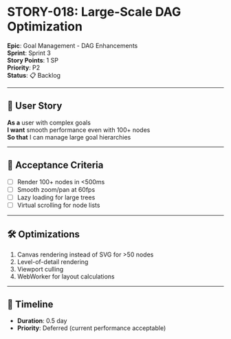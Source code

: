 # STORY-018: Large-Scale DAG Optimization

**Epic**: Goal Management - DAG Enhancements  
**Sprint**: Sprint 3  
**Story Points**: 1 SP  
**Priority**: P2  
**Status**: 📋 Backlog  

---

## 📖 User Story

**As a** user with complex goals  
**I want** smooth performance even with 100+ nodes  
**So that** I can manage large goal hierarchies

---

## 🎯 Acceptance Criteria

- [ ] Render 100+ nodes in <500ms
- [ ] Smooth zoom/pan at 60fps
- [ ] Lazy loading for large trees
- [ ] Virtual scrolling for node lists

---

## 🛠️ Optimizations

1. Canvas rendering instead of SVG for >50 nodes
2. Level-of-detail rendering
3. Viewport culling
4. WebWorker for layout calculations

---

## 📅 Timeline

- **Duration**: 0.5 day
- **Priority**: Deferred (current performance acceptable)
